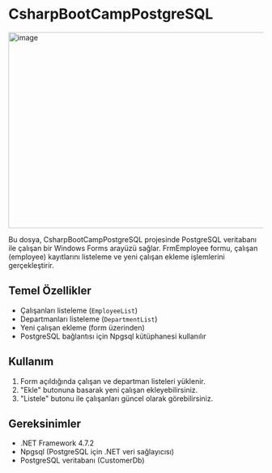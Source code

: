 # CsharpBootCampPostgreSQL
<img width="907" height="387" alt="image" src="https://github.com/user-attachments/assets/eccab6f9-14de-4bc4-a86e-b33733ed7b25" />

Bu dosya, CsharpBootCampPostgreSQL projesinde PostgreSQL veritabanı ile çalışan bir Windows Forms arayüzü sağlar. FrmEmployee formu, çalışan (employee) kayıtlarını listeleme ve yeni çalışan ekleme işlemlerini gerçekleştirir.

## Temel Özellikler

- Çalışanları listeleme (`EmployeeList`)
- Departmanları listeleme (`DepartmentList`)
- Yeni çalışan ekleme (form üzerinden)
- PostgreSQL bağlantısı için Npgsql kütüphanesi kullanılır

## Kullanım

1. Form açıldığında çalışan ve departman listeleri yüklenir.
2. "Ekle" butonuna basarak yeni çalışan ekleyebilirsiniz.
3. "Listele" butonu ile çalışanları güncel olarak görebilirsiniz.

## Gereksinimler

- .NET Framework 4.7.2
- Npgsql (PostgreSQL için .NET veri sağlayıcısı)
- PostgreSQL veritabanı (CustomerDb)
